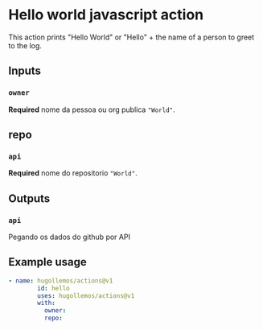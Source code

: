 # Hello world javascript action

This action prints "Hello World" or "Hello" + the name of a person to greet to the log.

## Inputs

### `owner`

**Required** nome da pessoa ou org publica `"World"`.

## repo

### `api`

**Required** nome do repositorio `"World"`.

## Outputs

### `api`

Pegando os dados do github por API

## Example usage

```yaml
- name: hugollemos/actions@v1
        id: hello
        uses: hugollemos/actions@v1
        with:
          owner: 
          repo: 
```
